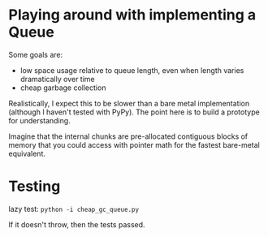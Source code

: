 Playing around with implementing a Queue
=========

Some goals are:
 * low space usage relative to queue length, even when length varies dramatically over time
 * cheap garbage collection

Realistically, I expect this to be slower than a bare metal implementation (although I haven't tested with PyPy).  The point here is to build a prototype for understanding.

Imagine that the internal chunks are pre-allocated contiguous blocks of memory that you could access with pointer math for the fastest bare-metal equivalent.

Testing
=====

lazy test: `python -i cheap_gc_queue.py`

If it doesn't throw, then the tests passed.
